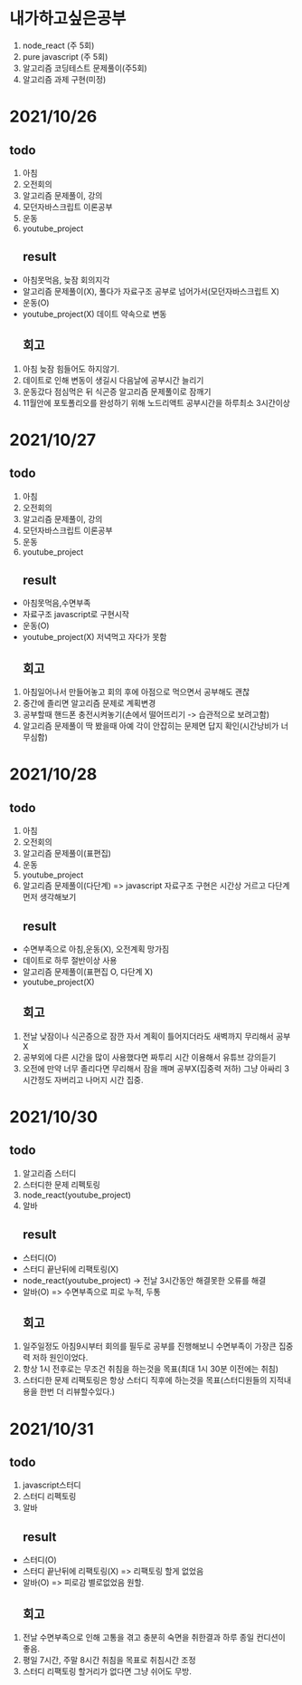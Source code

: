 # 내가하고싶은공부
1. node_react (주 5회)
2. pure javascript (주 5회)
3. 알고리즘 코딩테스트 문제풀이(주5회)
4. 알고리즘 과제 구현(미정)
# 2021/10/26
## todo
1. 아침
2. 오전회의
3. 알고리즘 문제풀이, 강의
4. 모던자바스크립트 이론공부
5. 운동
6. youtube_project
    ## result
* 아침못먹음, 늦잠 회의지각
* 알고리즘 문제풀이(X), 풀다가 자료구조 공부로 넘어가서(모던자바스크립트 X)
* 운동(O)
* youtube_project(X) 데이트 약속으로 변동
    ## 회고
1. 아침 늦잠 힘들어도 하지않기.
2. 데이트로 인해 변동이 생길시 다음날에 공부시간 늘리기
3. 운동갔다 점심먹은 뒤 식곤증 알고리즘 문제풀이로 잠깨기
4. 11월안에 포토폴리오를 완성하기 위해 노드리액트 공부시간을 하루최소 3시간이상

# 2021/10/27
## todo
1. 아침
2. 오전회의
3. 알고리즘 문제풀이, 강의
4. 모던자바스크립트 이론공부
5. 운동
6. youtube_project
    ## result
* 아침못먹음,수면부족
* 자료구조 javascript로 구현시작
* 운동(O)
* youtube_project(X) 저녁먹고 자다가 못함
    ## 회고
1. 아침일어나서 만들어놓고 회의 후에 아점으로 먹으면서 공부해도 괜찮
2. 중간에 졸리면 알고리즘 문제로 계획변경
3. 공부할때 핸드폰 충전시켜놓기(손에서 떨어뜨리기 -> 습관적으로 보려고함)
4. 알고리즘 문제풀이 딱 봤을때 아예 각이 안잡히는 문제면 답지 확인(시간낭비가 너무심함)

# 2021/10/28
## todo
1. 아침
2. 오전회의
3. 알고리즘 문제풀이(표편집)
4. 운동
5. youtube_project
6. 알고리즘 문제풀이(다단계) => javascript 자료구조 구현은 시간상 거르고 다단계 먼저 생각해보기
    ## result
* 수면부족으로 아침,운동(X), 오전계획 망가짐
* 데이트로 하루 절반이상 사용
* 알고리즘 문제풀이(표편집 O, 다단계 X)
* youtube_project(X)
    ## 회고
1. 전날 낮잠이나 식곤증으로 잠깐 자서 계획이 틀어지더라도 새벽까지 무리해서 공부 X
2. 공부외에 다른 시간을 많이 사용했다면 짜투리 시간 이용해서 유튜브 강의듣기
3. 오전에 만약 너무 졸리다면 무리해서 잠을 깨며 공부X(집중력 저하) 그냥 아싸리 3시간정도 자버리고 나머지 시간 집중.

# 2021/10/30
## todo
1. 알고리즘 스터디
2. 스터디한 문제 리펙토링
3. node_react(youtube_project)
4. 알바
    ## result
* 스터디(O)
* 스터디 끝난뒤에 리팩토링(X)
* node_react(youtube_project) -> 전날 3시간동안 해결못한 오류를 해결
* 알바(O) => 수면부족으로 피로 누적, 두통
    ## 회고
1. 일주일정도 아침9시부터 회의를 필두로 공부를 진행해보니 수면부족이 가장큰 집중력 저하 원인이었다.
2. 항상 1시 전후로는 무조건 취침을 하는것을 목표(최대 1시 30분 이전에는 취침)
3. 스터디한 문제 리팩토링은 항상 스터디 직후에 하는것을 목표(스터디원들의 지적내용을 한번 더 리뷰할수있다.)

# 2021/10/31
## todo
1. javascript스터디
2. 스터디 리펙토링
3. 알바
    ## result
* 스터디(O)
* 스터디 끝난뒤에 리팩토링(X) => 리팩토링 할게 없었음
* 알바(O) => 피로감 별로없었음 원할.
    ## 회고
1. 전날 수면부족으로 인해 고통을 겪고 충분히 숙면을 취한결과 하루 종일 컨디션이 좋음.
2. 평일 7시간, 주말 8시간 취침을 목표로 취침시간 조정
3. 스터디 리팩토링 할거리가 없다면 그냥 쉬어도 무방.

